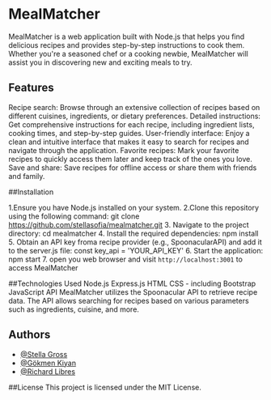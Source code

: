 # MealMatcher

MealMatcher is a web application built with Node.js that helps you find delicious recipes and provides step-by-step instructions to cook them. Whether you're a seasoned chef or a cooking newbie, MealMatcher will assist you in discovering new and exciting meals to try.

## Features
Recipe search: Browse through an extensive collection of recipes based on different cuisines, ingredients, or dietary preferences.
Detailed instructions: Get comprehensive instructions for each recipe, including ingredient lists, cooking times, and step-by-step guides.
User-friendly interface: Enjoy a clean and intuitive interface that makes it easy to search for recipes and navigate through the application.
Favorite recipes: Mark your favorite recipes to quickly access them later and keep track of the ones you love.
Save and share: Save recipes for offline access or share them with friends and family.

##Installation

1.Ensure you have Node.js installed on your system.
2.Clone this repository using the following command: git clone https://github.com/stellasofia/mealmatcher.git
3. Navigate to the project directory: cd mealmatcher
4. Install the required dependencies: npm install
5. Obtain an API key froma  recipe provider (e.g., SpoonacularAPI) and add it to the server.js file: const key_api = 'YOUR_API_KEY'
6. Start the application: npm start
7. open you web browser and visit `http://localhost:3001` to access MealMatcher

##Technologies Used
Node.js
Express.js
HTML
CSS - including Bootstrap
JavaScript
API
MealMatcher utilizes the Spoonacular API to retrieve recipe data. The API allows searching for recipes based on various parameters such as ingredients, cuisine, and more.

## Authors

- [@Stella Gross](https://github.com/GoekmenKiyan)
- [@Gökmen Kiyan](https://github.com/stellasofia)
- [@Richard Libres](https://github.com/bjugoy)

##License
This project is licensed under the MIT License.
